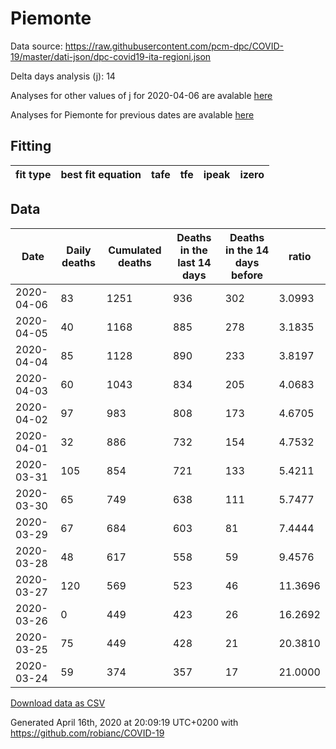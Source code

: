 # Piemonte

Data source: https://raw.githubusercontent.com/pcm-dpc/COVID-19/master/dati-json/dpc-covid19-ita-regioni.json

Delta days analysis (j): 14

Analyses for other values of j for 2020-04-06 are avalable [here](../2020-04-06/README.md)

Analyses for Piemonte for previous dates are avalable [here](../README.md)

## Fitting 
|fit type|best fit equation|tafe|tfe|ipeak|izero|
|-------|-----|--------|------|---|---|

## Data
|Date|Daily deaths|Cumulated deaths|Deaths in the last 14 days|Deaths in the 14 days before|ratio|
|----|----------|-----------|-------|--------------------|-----|
|2020-04-06|83|1251|936|302|3.0993|
|2020-04-05|40|1168|885|278|3.1835|
|2020-04-04|85|1128|890|233|3.8197|
|2020-04-03|60|1043|834|205|4.0683|
|2020-04-02|97|983|808|173|4.6705|
|2020-04-01|32|886|732|154|4.7532|
|2020-03-31|105|854|721|133|5.4211|
|2020-03-30|65|749|638|111|5.7477|
|2020-03-29|67|684|603|81|7.4444|
|2020-03-28|48|617|558|59|9.4576|
|2020-03-27|120|569|523|46|11.3696|
|2020-03-26|0|449|423|26|16.2692|
|2020-03-25|75|449|428|21|20.3810|
|2020-03-24|59|374|357|17|21.0000|

[Download data as CSV](COVID-19_piemonte_j14_2020-04-06.csv)

Generated April 16th, 2020 at 20:09:19 UTC+0200 with https://github.com/robianc/COVID-19
